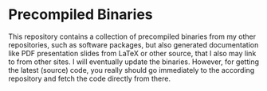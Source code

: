 # Precompiled Binaries

This repository contains a collection of precompiled binaries from my
other repositories, such as software packages, but also generated
documentation like PDF presentation slides from LaTeX or other source,
that I also may link to from other sites.  I will eventually update
the binaries.  However, for getting the latest (source) code, you
really should go immediately to the according repository and fetch the
code directly from there.
